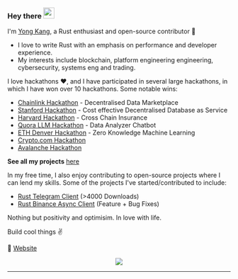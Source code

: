 ### Hey there <img src="https://media.giphy.com/media/hvRJCLFzcasrR4ia7z/giphy.gif" width="25px">


I'm [Yong Kang](https://www.linkedin.com/in/chiayong-eth/), a Rust enthusiast and open-source contributor 🦀 

- I love to write Rust with an emphasis on performance and developer experience.
- My interests include blockchain, platform engineering engineering, cybersecurity, systems eng and trading.

I love hackathons ❤️, and I have participated in several large hackathons, in which I have won over 10 hackathons. Some notable wins:
- [Chainlink Hackathon](https://devpost.com/software/silas-avery-yong-kang) - Decentralised Data Marketplace
- [Stanford Hackathon](https://devpost.com/software/controldb) - Cost effective Decentralised Database as Service
- [Harvard Hackathon](https://www.notion.so/yongkangchia/Cross-chain-Insurance-Harvard-Blockchain-Hack-Winner-3aeb7eb48da4491b868c7d2ae69fd0a6) - Cross Chain Insurance
- [Quora LLM Hackathon](https://poe.com/DataAnalyzer) - Data Analyzer Chatbot
- [ETH Denver Hackathon](https://www.gelk.in/) - Zero Knowledge Machine Learning
- [Crypto.com Hackathon](https://www.notion.so/yongkangchia/f253051d42da4602a936f5c7f406b433?v=8aa370ed01ab44e1830275f58ca04521&p=7c323fca064e44dba93912faa83dab85&pm=c)
- [Avalanche Hackathon](https://www.notion.so/yongkangchia/Derisk-AVAX-Hackathon-Winner-febf80966ec14c8984bfa848a0f4a2f7)

**See all my projects** [here](https://www.notion.so/yongkangchia/f253051d42da4602a936f5c7f406b433?v=8aa370ed01ab44e1830275f58ca04521)

In my free time, I also enjoy contributing to open-source projects where I can lend my skills. Some of the projects I've started/contributed to include:
- [Rust Telegram Client](https://crates.io/crates/rustygram) (>4000 Downloads)
- [Rust Binance Async Client](https://github.com/Igosuki/binance-rs-async) (Feature + Bug Fixes)

Nothing but positivity and optimisim. In love with life.

Build cool things ✌️


💬 [Website](https://chiayong.com/)



<p align="center">
  
  <img src="https://github-readme-stats.vercel.app/api?username=yongkangc&hide_title=true&show_icons=true&theme=dracula&line_height=24&card_width=120">
</p>

---
